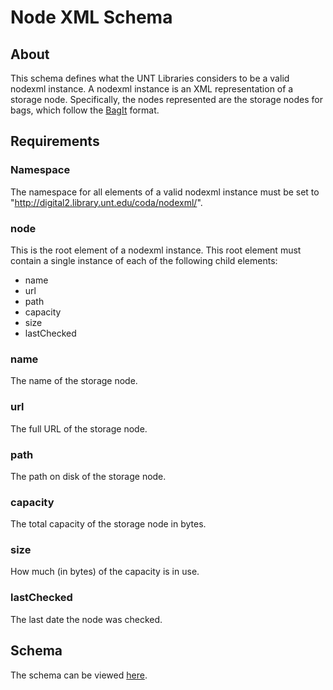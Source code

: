 Node XML Schema
===============


About
-----

This schema defines what the UNT Libraries considers to be a valid
nodexml instance. A nodexml instance is an XML representation of a
storage node. Specifically, the nodes represented are the storage
nodes for bags, which follow the 
[BagIt](http://www.digitalpreservation.gov/documents/bagitspec.pdf)
format.


Requirements
------------


### Namespace ###

The namespace for all elements of a valid nodexml instance must be set to
"http://digital2.library.unt.edu/coda/nodexml/".


### node ###

This is the root element of a nodexml instance. This root element must contain
a single instance of each of the following child elements:

* name
* url
* path
* capacity
* size
* lastChecked


### name ###

The name of the storage node.


### url ###

The full URL of the storage node.


### path ###

The path on disk of the storage node.


### capacity ###

The total capacity of the storage node in bytes.


### size ###

How much (in bytes) of the capacity is in use.


### lastChecked ###

The last date the node was checked.


Schema
------

The schema can be viewed [here](https://github.com/unt-libraries/xml-schemas/blob/master/nodexml/nodexml.xsd).
